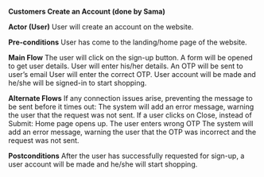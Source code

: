 **Customers Create an Account (done by Sama)**

**Actor (User)**
User will create an account on the website.

**Pre-conditions**
User has come to the landing/home page of the website.

**Main Flow**
The user will click on the sign-up button.
A form will be opened to get user details.
User will enter his/her details.
An OTP will be sent to user’s email 
User will enter the correct OTP.
User account will be made and he/she will be signed-in to start shopping.

**Alternate Flows**
If any connection issues arise, preventing the message to be sent before it times out:
The system will add an error message, warning the user that the request was not sent.
If a user clicks on Close, instead of Submit:
Home page opens up.
The user enters wrong OTP
The system will add an error message, warning the user that the OTP was incorrect and the request was not sent.

**Postconditions**
After the user has successfully requested for sign-up, a user account will be made and he/she will start shopping.
 


